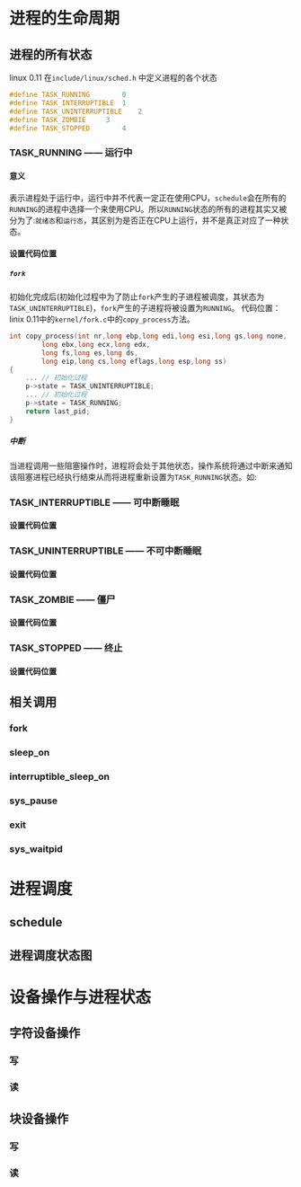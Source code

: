 # 进程的生命周期
## 进程的所有状态

linux 0.11 在`include/linux/sched.h` 中定义进程的各个状态

```C
#define TASK_RUNNING		0
#define TASK_INTERRUPTIBLE	1
#define TASK_UNINTERRUPTIBLE	2
#define TASK_ZOMBIE		3
#define TASK_STOPPED		4
```

### TASK_RUNNING —— 运行中
#### 意义
表示进程处于运行中，运行中并不代表一定正在使用CPU，`schedule`会在所有的`RUNNING`的进程中选择一个来使用CPU。所以`RUNNING`状态的所有的进程其实又被分为了:`就绪态`和`运行态`，其区别为是否正在CPU上运行，并不是真正对应了一种状态。
#### 设置代码位置
##### `fork`
初始化完成后(初始化过程中为了防止`fork`产生的子进程被调度，其状态为`TASK_UNINTERRUPTIBLE`)，`fork`产生的子进程将被设置为`RUNNING`。
代码位置：linix 0.11中的`kernel/fork.c`中的`copy_process`方法。
```C
int copy_process(int nr,long ebp,long edi,long esi,long gs,long none,
		long ebx,long ecx,long edx,
		long fs,long es,long ds,
		long eip,long cs,long eflags,long esp,long ss)
{
	... // 初始化过程
	p->state = TASK_UNINTERRUPTIBLE;
	... // 初始化过程
	p->state = TASK_RUNNING;
	return last_pid;
}
```

##### 中断
当进程调用一些阻塞操作时，进程将会处于其他状态，操作系统将通过中断来通知该阻塞进程已经执行结束从而将进程重新设置为`TASK_RUNNING`状态。如: 

### TASK_INTERRUPTIBLE —— 可中断睡眠

#### 设置代码位置

### TASK_UNINTERRUPTIBLE —— 不可中断睡眠

#### 设置代码位置

### TASK_ZOMBIE —— 僵尸

#### 设置代码位置

### TASK_STOPPED —— 终止

#### 设置代码位置

## 相关调用

### fork

### sleep_on 

### interruptible_sleep_on

### sys_pause

### exit

### sys_waitpid


# 进程调度
## schedule


## 进程调度状态图

# 设备操作与进程状态
## 字符设备操作
### 写

### 读


## 块设备操作

### 写

### 读
